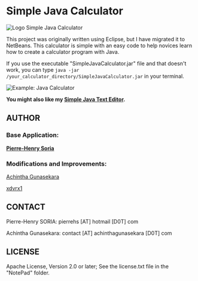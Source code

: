 # Simple Java Calculator

![Logo Simple Java Calculator](logo.png)

This project was originally written using Eclipse, but I have migrated it to NetBeans.
This calculator is simple with an easy code to help novices learn how to create a calculator program with Java.

If you use the executable "SimpleJavaCalculator.jar" file and that doesn't work, you can type `java -jar /your_calculator_directory/SimpleJavaCalculator.jar` in your terminal.


![Example: Java Calculator](Screenshots/screenshot.png)

**You might also like my [Simple Java Text Editor](https://github.com/pH-7/Simple-Java-Text-Editor).**


## AUTHOR

### Base Application:

**[Pierre-Henry Soria](http://ph7.me)**

### Modifications and Improvements:

[Achintha Gunasekara](http://www.achinthagunasekara.com)

[xdvrx1](https://github.com/xdvrx1)


## CONTACT

Pierre-Henry SORIA: pierrehs [AT] hotmail [D0T] com

Achintha Gunasekara: contact [AT] achinthagunasekara [D0T] com


## LICENSE

Apache License, Version 2.0 or later; See the license.txt file in the "NotePad" folder.
